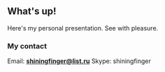 ## What's up!

Here's my personal presentation. See with pleasure.

### My contact

Email: **shiningfinger@list.ru**
Skype: shiningfinger
